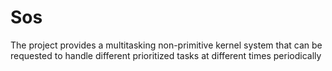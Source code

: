 # Sos
The project provides a multitasking non-primitive kernel system that can be requested to handle different prioritized tasks at different times periodically
